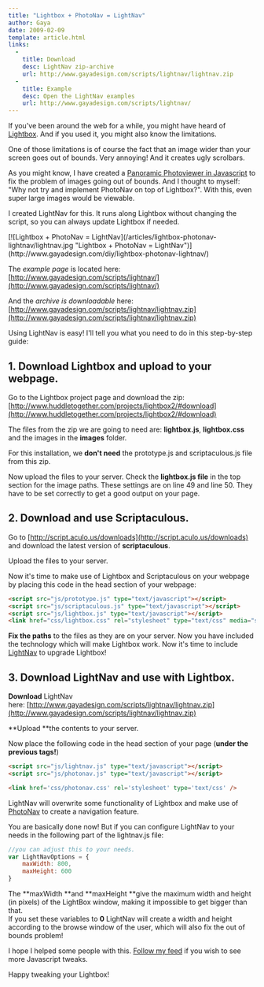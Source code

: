 ```yaml
---
title: "Lightbox + PhotoNav = LightNav"
author: Gaya
date: 2009-02-09
template: article.html
links:
  -
    title: Download
    desc: LightNav zip-archive
    url: http://www.gayadesign.com/scripts/lightnav/lightnav.zip
  -
    title: Example
    desc: Open the LightNav examples
    url: http://www.gayadesign.com/scripts/lightnav/
---
```

If you've been around the web for a while, you might have heard of [Lightbox](http://www.huddletogether.com/projects/lightbox2/). And if you used it, you might also know the limitations.

One of those limitations is of course the fact that an image wider than your screen goes out of bounds. Very annoying! And it creates ugly scrolbars.

As you might know, I have created a [Panoramic Photoviewer in Javascript](http://gayadesign.nl/post/4/) to fix the problem of images going out of bounds. And I thought to myself: "Why not try and implement PhotoNav on top of Lightbox?". With this, even super large images would be viewable.

I created LightNav for this. It runs along Lightbox without changing the script, so you can always update Lightbox if needed.

<div class="border">[![Lightbox + PhotoNav = LightNav](/articles/lightbox-photonav-lightnav/lightnav.jpg "Lightbox + PhotoNav = LightNav")](http://www.gayadesign.com/diy/lightbox-photonav-lightnav/)</div><span class="more"></span>

The *example page* is located here:  
[http://www.gayadesign.com/scripts/lightnav/](http://www.gayadesign.com/scripts/lightnav/)

And the *archive is downloadable* here:  
[http://www.gayadesign.com/scripts/lightnav/lightnav.zip](http://www.gayadesign.com/scripts/lightnav/lightnav.zip)

Using LightNav is easy! I'll tell you what you need to do in this step-by-step guide:

**1. Download Lightbox and upload to your webpage.**
----------------------------------------------------

Go to the Lightbox project page and download the zip: [http://www.huddletogether.com/projects/lightbox2/#download](http://www.huddletogether.com/projects/lightbox2/#download)

The files from the zip we are going to need are: **lightbox.js**, **lightbox.css** and the images in the **images** folder.

For this installation, we **don't need** the prototype.js and scriptaculous.js file from this zip.

Now upload the files to your server. Check the **lightbox.js file** in the top section for the image paths. These settings are on line 49 and line 50. They have to be set correctly to get a good output on your page.

**2. Download and use Scriptaculous.**
--------------------------------------

Go to [http://script.aculo.us/downloads](http://script.aculo.us/downloads) and download the latest version of **scriptaculous**.

Upload the files to your server.

Now it's time to make use of Lightbox and Scriptaculous on your webpage by placing this code in the head section of your webpage:


```html
<script src="js/prototype.js" type="text/javascript"></script>
<script src="js/scriptaculous.js" type="text/javascript"></script>
<script src="js/lightbox.js" type="text/javascript"></script>
<link href="css/lightbox.css" rel="stylesheet" type="text/css" media="screen" />
```


**Fix the paths** to the files as they are on your server. Now you have included the technology which will make Lightbox work. Now it's time to include [LightNav](http://gayadesign.nl/post/7/) to upgrade Lightbox!

**3. Download LightNav and use with Lightbox.**
-----------------------------------------------

**Download** LightNav here: [http://www.gayadesign.com/scripts/lightnav/lightnav.zip](http://www.gayadesign.com/scripts/lightnav/lightnav.zip)

**Upload **the contents to your server.

Now place the following code in the head section of your page (**under the previous tags!**)


```html
<script src="js/lightnav.js" type="text/javascript"></script>
<script src="js/photonav.js" type="text/javascript"></script>

<link href='css/photonav.css' rel='stylesheet' type='text/css' />
```


LightNav will overwrite some functionality of Lightbox and make use of [PhotoNav](http://gayadesign.nl/post/4/) to create a navigation feature.

You are basically done now! But if you can configure LightNav to your needs in the following part of the lightnav.js file:


```javascript
//you can adjust this to your needs.
var LightNavOptions = {
    maxWidth: 800,
    maxHeight: 600
}
```


The **maxWidth **and **maxHeight **give the maximum width and height (in pixels) of the LightBox window, making it impossible to get bigger than that.  
 If you set these variables to **0** LightNav will create a width and height according to the browse window of the user, which will also fix the out of bounds problem!

I hope I helped some people with this. [Follow my feed](http://feeds2.feedburner.com/GayaDesign) if you wish to see more Javascript tweaks.

Happy tweaking your Lightbox!
